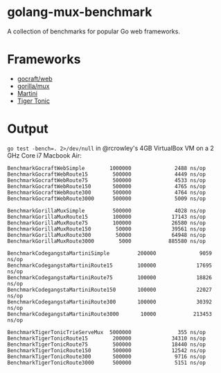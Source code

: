 golang-mux-benchmark
====================

A collection of benchmarks for popular Go web frameworks.

# Frameworks

*  [gocraft/web](https://github.com/gocraft/web)
*  [gorilla/mux](https://github.com/gorilla/mux)
*  [Martini](https://github.com/codegangsta/martini)
*  [Tiger Tonic](https://github.com/rcrowley/go-tigertonic)

# Output

`go test -bench=. 2>/dev/null` in @rcrowley's 4GB VirtualBox VM on a 2 GHz Core i7 Macbook Air:

```
BenchmarkGocraftWebSimple        1000000              2488 ns/op
BenchmarkGocraftWebRoute15        500000              4449 ns/op
BenchmarkGocraftWebRoute75        500000              4533 ns/op
BenchmarkGocraftWebRoute150       500000              4765 ns/op
BenchmarkGocraftWebRoute300       500000              4764 ns/op
BenchmarkGocraftWebRoute3000      500000              5009 ns/op

BenchmarkGorillaMuxSimple         500000              4028 ns/op
BenchmarkGorillaMuxRoute15        100000             17143 ns/op
BenchmarkGorillaMuxRoute75        100000             26580 ns/op
BenchmarkGorillaMuxRoute150        50000             39561 ns/op
BenchmarkGorillaMuxRoute300        50000             64948 ns/op
BenchmarkGorillaMuxRoute3000        5000            885580 ns/op

BenchmarkCodegangstaMartiniSimple         200000              9059 ns/op
BenchmarkCodegangstaMartiniRoute15        100000             17695 ns/op
BenchmarkCodegangstaMartiniRoute75        100000             18826 ns/op
BenchmarkCodegangstaMartiniRoute150       100000             22027 ns/op
BenchmarkCodegangstaMartiniRoute300       100000             30392 ns/op
BenchmarkCodegangstaMartiniRoute3000       10000            213453 ns/op

BenchmarkTigerTonicTrieServeMux  5000000               355 ns/op
BenchmarkTigerTonicRoute15        200000             34310 ns/op
BenchmarkTigerTonicRoute75        500000             18440 ns/op
BenchmarkTigerTonicRoute150       500000             12542 ns/op
BenchmarkTigerTonicRoute300       500000              9716 ns/op
BenchmarkTigerTonicRoute3000      500000              5151 ns/op
```
